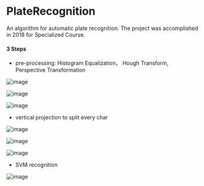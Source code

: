 # PlateRecognition

An algorithm for automatic plate recognition. The project was accomplished in 2018 for Specialized Course. 

#### 3 Steps

- pre-processing: Histogram Equalization， Hough Transform, Perspective Transformation

![image](https://user-images.githubusercontent.com/44375942/197948854-51d6e832-35f4-4ea5-af87-086bd2e5cd02.png)

![image](https://user-images.githubusercontent.com/44375942/197948870-29ddd2bc-bfe6-40f2-a072-ec406c5e54a5.png)

![image](https://user-images.githubusercontent.com/44375942/197949032-9d17c717-eee7-4524-95db-0ec5403215b7.png)

- vertical projection to split every char

![image](https://user-images.githubusercontent.com/44375942/197950051-8e2257e7-02a5-4888-a0ca-9cb899d458d1.png)

![image](https://user-images.githubusercontent.com/44375942/197950506-7f864ed4-1132-41cc-935b-7a17b72c391c.png)

![image](https://user-images.githubusercontent.com/44375942/197950454-c902c104-57c8-4157-863f-62686ab2107d.png)

- SVM recognition 

![image](https://user-images.githubusercontent.com/44375942/197797207-147c660e-d8b1-4e7c-8a43-c7fd8fab143d.png)
